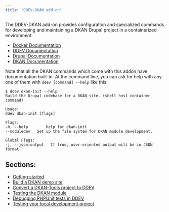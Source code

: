 ```yaml
---
title: "DDEV-DKAN add-on"
---
```


The DDEV-DKAN add-on provides configuration and specialized commands for developing and maintaining a DKAN Drupal project
in a containerized environment.

- [Docker Documentation](https://docs.docker.com/desktop/)
- [DDEV Documentation](https://ddev.readthedocs.io/en/stable/users/usage/)
- [Drupal Documentation](https://www.drupal.org/docs/getting-started/system-requirements)
- [DKAN Documentation](https://dkan.readthedocs.io/en/latest/index.html)

Note that all the DKAN commands which come with this addon have documentation built-in. At the command line, you can
ask for help with any one of them with `ddev [command] --help` like this:

    $ ddev dkan-init --help
    Build the Drupal codebase for a DKAN site. (shell host container command)

    Usage:
    ddev dkan-init [flags]

    Flags:
    -h, --help        help for dkan-init
    --moduledev   Set up the file system for DKAN module development.

    Global Flags:
    -j, --json-output   If true, user-oriented output will be in JSON format.

## Sections:

- [Getting started](getting-started.md)
- [Build a DKAN demo site](demo.md)
- [Convert a DKAN-Tools project to DDEV](dktl-convert.md)
- [Testing the DKAN module](testing-dkan.md)
- [Debugging PHPUnit tests in DDEV](testing-debug-phpunit.md)
- [Testing your local development project](testing-project.md)
